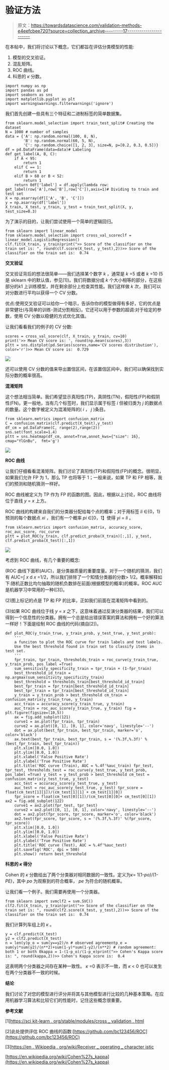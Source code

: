 # 验证方法

> 原文：<https://towardsdatascience.com/validation-methods-e4eefcbee720?source=collection_archive---------17----------------------->

在本帖中，我们将讨论以下概念，它们都旨在评估分类模型的性能:

1.  模型的交叉验证。
2.  混乱矩阵。
3.  ROC 曲线。
4.  科恩的 *κ* 分数。

```
import numpy as np
import pandas as pd
import seaborn as sns
import matplotlib.pyplot as plt
import warningswarnings.filterwarnings('ignore')
```

我们首先创建一些具有三个特征和二进制标签的简单数据集。

```
from sklearn.model_selection import train_test_split# Creating the dataset
N = 1000 # number of samples
data = {'A': np.random.normal(100, 8, N),
        'B': np.random.normal(60, 5, N),
        'C': np.random.choice([1, 2, 3], size=N, p=[0.2, 0.3, 0.5])}
df = pd.DataFrame(data=data)# Labeling 
def get_label(A, B, C):
    if A < 95:
        return 1
    elif C == 1:
        return 1
    elif B > 68 or B < 52:
        return 1
    return 0df['label'] = df.apply(lambda row: get_label(row['A'],row['B'],row['C']),axis=1)# Dividing to train and test set
X = np.asarray(df[['A', 'B', 'C']])
y = np.asarray(df['label'])
X_train, X_test, y_train, y_test = train_test_split(X, y, test_size=0.3)
```

为了演示的目的，让我们尝试使用一个简单的逻辑回归。

```
from sklearn import linear_model
from sklearn.model_selection import cross_val_scoreclf = linear_model.LogisticRegression()
clf.fit(X_train, y_train)print(">> Score of the classifier on the train set is: ", round(clf.score(X_test, y_test),2))>> Score of the classifier on the train set is:  0.74
```

**交叉验证**

交叉验证背后的想法很简单——我们选择某个数字 *k* ，通常是 *k* =5 或者 *k* =10 (5 是 sklearn 中的默认值，参见[1])。我们将数据分成 *k* 个大小相等的部分，在这些部分的*k*1 上训练模型，并在剩余部分上检查其性能。我们这样做 *k* 次，我们可以对分数进行平均以获得一个 CV 分数。

优点:使用交叉验证可以给你一个暗示，告诉你你的模型做得有多好，它的优点是非常健壮(与简单的训练-测试分割相反)。它还可以用于参数的超调:对于给定的参数，使用 CV 分数以稳健的方式优化其值。

让我们看看我们的例子的 CV 分数:

```
scores = cross_val_score(clf, X_train, y_train, cv=10)
print('>> Mean CV score is: ', round(np.mean(scores),3))
pltt = sns.distplot(pd.Series(scores,name='CV scores distribution'), color='r')>> Mean CV score is:  0.729
```

![](img/16306cf0fd4d6e6bdcd8d9aea2725c8e.png)

还可以使用 CV 分数的值来导出置信区间，在该置信区间中，我们可以确保找到实际分数的概率很高。

**混淆矩阵**

这个想法相当简单。我们希望显示真阳性(TP)，真阴性(TN)，假阳性(FP)和假阴性(FN)。更一般地，当有几个标签时，我们显示属于标签 *i* 但被归类为 *j* 的数据点的数量。这个数字被定义为混淆矩阵的( *i* ， *j* )条目。

```
from sklearn.metrics import confusion_matrix
C = confusion_matrix(clf.predict(X_test),y_test)
df_cm = pd.DataFrame(C, range(2),range(2))
sns.set(font_scale=1.4)
pltt = sns.heatmap(df_cm, annot=True,annot_kws={"size": 16}, cmap="YlGnBu",  fmt='g')
```

![](img/6d1cc48ee5621693f5834f628b08ed3c.png)

**ROC 曲线**

让我们仔细看看混淆矩阵。我们讨论了真阳性(TP)和假阳性(FP)的概念。很明显，如果我们允许 FP 为 1，那么 TP 也将等于 1；一般来说，如果 TP 和 FP 相等，我们的预测和随机猜测一样好。

ROC 曲线被定义为 TP 作为 FP 的函数的图。因此，根据以上讨论，ROC 曲线将位于直线 *y* = *x* 上方。

ROC 曲线的构建来自我们的分类器分配给每个点的概率；对于用标签 *li* ∈{0，1}预测的每个数据点 *xi* ，我们有一个概率 *pi* ∈[0，1】使得 *yi* = *li* 。

```
from sklearn.metrics import confusion_matrix, accuracy_score, roc_auc_score, roc_curve
pltt = plot_ROC(y_train, clf.predict_proba(X_train)[:,1], y_test, clf.predict_proba(X_test)[:,1])
```

![](img/30e33033a7d11716d6cfec816160d288.png)

考虑到 ROC 曲线，有几个重要的概念:

(ROC 曲线下面积(AUC)，是分类器质量的重要度量。对于一个随机的猜测，我们有 AUC=∫ *x* d *x* =1/2，所以我们排除了一个知情分类器的分数> 1/2。概率解释如下:随机正数比均匀抽取的随机负数排在前面(根据模型的概率)的概率。ROC AUC 是机器学习中常用的一种([3])。

(2)图上标记的点是 TP 和 FP 的比率，正如我们前面在混淆矩阵中看到的。

(3)如果 ROC 曲线位于线 *y* = *x* 之下，这意味着通过反演分类器的结果，我们可以得到一个信息性的分类器。拥有一个总是给出错误答案的算法和拥有一个好的算法一样好！下面是绘制 ROC 曲线的代码(摘自[2])。

```
def plot_ROC(y_train_true, y_train_prob, y_test_true, y_test_prob):
    '''
    a funciton to plot the ROC curve for train labels and test labels.
    Use the best threshold found in train set to classify items in test set.
    '''
    fpr_train, tpr_train, thresholds_train = roc_curve(y_train_true, y_train_prob, pos_label =True)
    sum_sensitivity_specificity_train = tpr_train + (1-fpr_train)
    best_threshold_id_train = np.argmax(sum_sensitivity_specificity_train)
    best_threshold = thresholds_train[best_threshold_id_train]
    best_fpr_train = fpr_train[best_threshold_id_train]
    best_tpr_train = tpr_train[best_threshold_id_train]
    y_train = y_train_prob > best_threshold cm_train = confusion_matrix(y_train_true, y_train)
    acc_train = accuracy_score(y_train_true, y_train)
    auc_train = roc_auc_score(y_train_true, y_train) fig = plt.figure(figsize=(10,5))
    ax = fig.add_subplot(121)
    curve1 = ax.plot(fpr_train, tpr_train)
    curve2 = ax.plot([0, 1], [0, 1], color='navy', linestyle='--')
    dot = ax.plot(best_fpr_train, best_tpr_train, marker='o', color='black')
    ax.text(best_fpr_train, best_tpr_train, s = '(%.3f,%.3f)' %(best_fpr_train, best_tpr_train))
    plt.xlim([0.0, 1.0])
    plt.ylim([0.0, 1.0])
    plt.xlabel('False Positive Rate')
    plt.ylabel('True Positive Rate')
    plt.title('ROC curve (Train), AUC = %.4f'%auc_train) fpr_test, tpr_test, thresholds_test = roc_curve(y_test_true, y_test_prob, pos_label =True) y_test = y_test_prob > best_threshold cm_test = confusion_matrix(y_test_true, y_test)
    acc_test = accuracy_score(y_test_true, y_test)
    auc_test = roc_auc_score(y_test_true, y_test) tpr_score = float(cm_test[1][1])/(cm_test[1][1] + cm_test[1][0])
    fpr_score = float(cm_test[0][1])/(cm_test[0][0]+ cm_test[0][1]) ax2 = fig.add_subplot(122)
    curve1 = ax2.plot(fpr_test, tpr_test)
    curve2 = ax2.plot([0, 1], [0, 1], color='navy', linestyle='--')
    dot = ax2.plot(fpr_score, tpr_score, marker='o', color='black')
    ax2.text(fpr_score, tpr_score, s = '(%.3f,%.3f)' %(fpr_score, tpr_score))
    plt.xlim([0.0, 1.0])
    plt.ylim([0.0, 1.0])
    plt.xlabel('False Positive Rate')
    plt.ylabel('True Positive Rate')
    plt.title('ROC curve (Test), AUC = %.4f'%auc_test)
    plt.savefig('ROC', dpi = 500)
    plt.show() return best_threshold
```

**科恩的 *κ* 得分**

Cohen 的 *κ* 分数给出了两个分类器对相同数据的一致性。定义为*κ*= 1(1-*po)*/(1-*PE)*，其中 *po* 为观察到的符合概率， *pe* 为符合的随机概率。

让我们看一个例子。我们需要再使用一个分类器。

```
from sklearn import svmclf2 = svm.SVC()
clf2.fit(X_train, y_train)print(">> Score of the classifier on the train set is: ", round(clf2.score(X_test, y_test),2))>> Score of the classifier on the train set is:  0.74
```

我们计算列车组上的 *κ* 。

```
y = clf.predict(X_test)
y2 = clf2.predict(X_test)
n = len(y)p_o = sum(y==y2)/n # observed agreementp_e = sum(y)*sum(y2)/(n**2)+sum(1-y)*sum(1-y2)/(n**2) # random agreement: both 1 or both 0kappa = 1-(1-p_o)/(1-p_e)print(">> Cohen's Kappa score is: ", round(kappa,2))>> Cohen's Kappa score is:  0.4
```

这表明两个分类器之间存在某种一致性。 *κ* =0 表示不一致，而 *κ* < 0 也可以发生在两个分类器不一致的时候。

**结论**

我们讨论了对您的模型进行评分并将其与其他模型进行比较的几种基本策略。在应用机器学习算法和比较它们的性能时，记住这些概念很重要。

**参考文献**

[1][https://sci kit-learn . org/stable/modules/cross _ validation . html](https://scikit-learn.org/stable/modules/cross_validation.html)

[2]此处提供评估 ROC 曲线的函数:[https://github.com/bc123456/ROC](https://github.com/bc123456/ROC)

[3][https://en . Wikipedia . org/wiki/Receiver _ operating _ character istic](https://en.wikipedia.org/wiki/Receiver_operating_characteristic)

[https://en.wikipedia.org/wiki/Cohen%27s_kappa](https://en.wikipedia.org/wiki/Cohen%27s_kappa)
